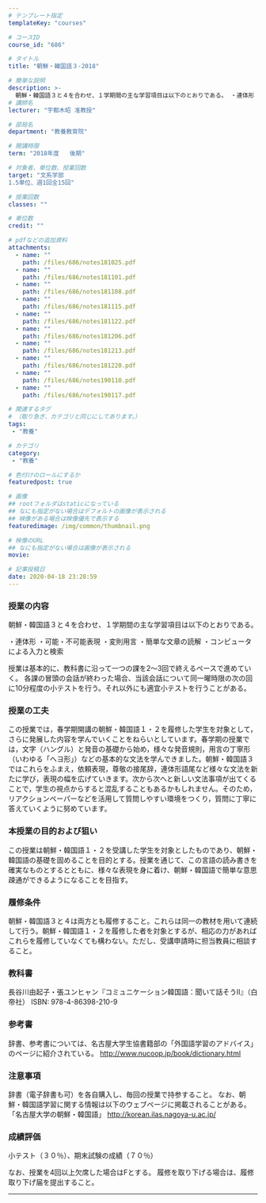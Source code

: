 ```yaml
---
# テンプレート指定
templateKey: "courses"

# コースID
course_id: "686"

# タイトル
title: "朝鮮・韓国語３-2018"

# 簡単な説明
description: >-
  朝鮮・韓国語３と４を合わせ、１学期間の主な学習項目は以下のとおりである。 ・連体形 ・可能・不可能表現 ・変則用言 ・簡単な文章の読解 ・コンピュータによる入力と検索 授業は基本的に、教科書に沿って一つの課を2～3回で終えるペースで進めていく。 各課の冒頭の会話が終わった場合、当該会話について同一曜時限の次の回に10分程度の小テストを行う。それ以外にも適宜小テストを行うことがある。 ....
# 講師名
lecturer: "宇都木昭 准教授"

# 部局名
department: "教養教育院"

# 開講時限
term: "2018年度	後期"

# 対象者、単位数、授業回数
target: "文系学部
1.5単位、週1回全15回"

# 授業回数
classes: ""

# 単位数
credit: ""

# pdfなどの追加資料
attachments:
  - name: "" 
    path: /files/686/notes181025.pdf
  - name: "" 
    path: /files/686/notes181101.pdf
  - name: "" 
    path: /files/686/notes181108.pdf
  - name: "" 
    path: /files/686/notes181115.pdf
  - name: "" 
    path: /files/686/notes181122.pdf
  - name: "" 
    path: /files/686/notes181206.pdf
  - name: "" 
    path: /files/686/notes181213.pdf
  - name: "" 
    path: /files/686/notes181220.pdf
  - name: "" 
    path: /files/686/notes190110.pdf
  - name: "" 
    path: /files/686/notes190117.pdf

# 関連するタグ
# （取り急ぎ、カテゴリと同じにしてあります。）
tags:
 - "教養"

# カテゴリ
category:
 - "教養"

# 色付けのロールにするか
featuredpost: true

# 画像
## rootフォルダはstaticになっている
## なにも指定がない場合はデフォルトの画像が表示される
## 映像がある場合は映像優先で表示する
featuredimage: /img/common/thumbnail.png

# 映像のURL
## なにも指定がない場合は画像が表示される
movie: 

# 記事投稿日
date: 2020-04-18 23:28:59
---
```


### 授業の内容

朝鮮・韓国語３と４を合わせ、１学期間の主な学習項目は以下のとおりである。

・連体形 ・可能・不可能表現 ・変則用言 ・簡単な文章の読解 ・コンピュータによる入力と検索

授業は基本的に、教科書に沿って一つの課を2～3回で終えるペースで進めていく。 各課の冒頭の会話が終わった場合、当該会話について同一曜時限の次の回に10分程度の小テストを行う。それ以外にも適宜小テストを行うことがある。


### 授業の工夫

この授業では，春学期開講の朝鮮・韓国語１・２を履修した学生を対象として，
さらに発展した内容を学んでいくことをねらいとしています。春学期の授業では，文字（ハングル）と発音の基礎から始め，様々な発音規則，用言の丁寧形（いわゆる「へヨ形」）などの基本的な文法を学んできました。朝鮮・韓国語３ではこれらをふまえ，依頼表現，尊敬の接尾辞，連体形語尾など様々な文法を新たに学び，表現の幅を広げていきます。次から次へと新しい文法事項が出てくることで，学生の視点からすると混乱することもあるかもしれません。そのため，リアクションペーパーなどを活用して質問しやすい環境をつくり，質問に丁寧に答えていくように努めています。






### 本授業の目的および狙い

この授業は朝鮮・韓国語１・２を受講した学生を対象としたものであり、朝鮮・韓国語の基礎を固めることを目的とする。授業を通じて、この言語の読み書きを確実なものとするとともに、様々な表現を身に着け、朝鮮・韓国語で簡単な意思疎通ができるようになることを目指す。


### 履修条件

朝鮮・韓国語３と４は両方とも履修すること。これらは同一の教材を用いて連続して行う。朝鮮・韓国語１・２を履修した者を対象とするが、相応の力があればこれらを履修していなくても構わない。ただし、受講申請時に担当教員に相談すること。


### 教科書

長谷川由起子・張ユンヒャン『コミュニケーション韓国語：聞いて話そうII』（白帝社） ISBN: 978-4-86398-210-9


### 参考書

辞書、参考書については、名古屋大学生協書籍部の「外国語学習のアドバイス」のページに紹介されている。
http://www.nucoop.jp/book/dictionary.html


### 注意事項

辞書（電子辞書も可）を各自購入し、毎回の授業で持参すること。
なお、朝鮮・韓国語学習に関する情報は以下のウェブページに掲載されることがある。
「名古屋大学の朝鮮・韓国語」 http://korean.ilas.nagoya-u.ac.jp/












### 成績評価


小テスト（３０％）、期末試験の成績（７０％）


なお、授業を4回以上欠席した場合はFとする。
履修を取り下げる場合は、履修取り下げ届を提出すること。




-----